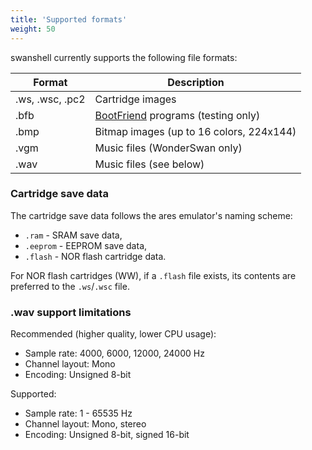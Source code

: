 ```yaml
---
title: 'Supported formats'
weight: 50
---
```


swanshell currently supports the following file formats:

| Format | Description |
| ------ | ----------- |
| .ws, .wsc, .pc2 | Cartridge images |
| .bfb | [BootFriend](https://wiki.asie.pl/doku.php?id=project:homebrew:wsbootfriend) programs (testing only) |
| .bmp | Bitmap images (up to 16 colors, 224x144) |
| .vgm | Music files (WonderSwan only) |
| .wav | Music files (see below) |

### Cartridge save data

The cartridge save data follows the ares emulator's naming scheme:

- `.ram` - SRAM save data,
- `.eeprom` - EEPROM save data,
- `.flash` - NOR flash cartridge data.

For NOR flash cartridges (WW), if a `.flash` file exists, its contents are preferred to the `.ws`/`.wsc` file.

### .wav support limitations

Recommended (higher quality, lower CPU usage):

- Sample rate: 4000, 6000, 12000, 24000 Hz
- Channel layout: Mono
- Encoding: Unsigned 8-bit

Supported:

- Sample rate: 1 - 65535 Hz
- Channel layout: Mono, stereo
- Encoding: Unsigned 8-bit, signed 16-bit
